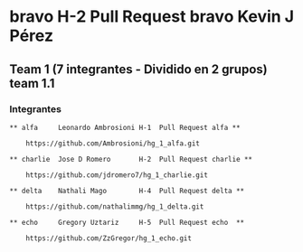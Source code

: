 # bravo 	H-2 Pull Request bravo		Kevin J Pérez

## Team 1  (7 integrantes - Dividido en 2 grupos) team 1.1

### Integrantes

	** alfa		Leonardo Ambrosioni	H-1  Pull Request alfa **

		https://github.com/Ambrosioni/hg_1_alfa.git

	** charlie	Jose D Romero		H-2  Pull Request charlie **

		https://github.com/jdromero7/hg_1_charlie.git

	** delta	Nathali Mago		H-4  Pull Request delta **

		https://github.com/nathalimmg/hg_1_delta.git

	** echo		Gregory Uztariz		H-5  Pull Request echo	**

		https://github.com/ZzGregor/hg_1_echo.git 	
